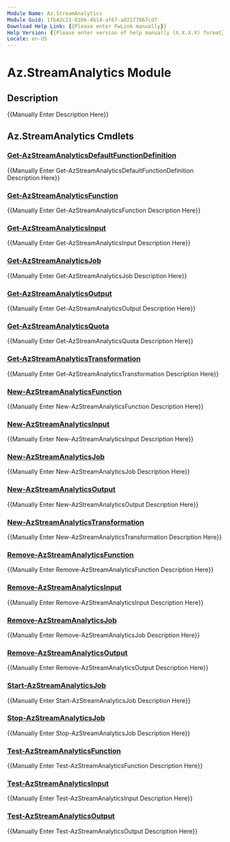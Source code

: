 ```yaml
---
Module Name: Az.StreamAnalytics
Module Guid: 1fb42c21-81b6-4b14-af67-ad21f7867cd7
Download Help Link: {{Please enter FwLink manually}}
Help Version: {{Please enter version of help manually (X.X.X.X) format}}
Locale: en-US
---
```


# Az.StreamAnalytics Module
## Description
{{Manually Enter Description Here}}

## Az.StreamAnalytics Cmdlets
### [Get-AzStreamAnalyticsDefaultFunctionDefinition](Get-AzStreamAnalyticsDefaultFunctionDefinition.md)
{{Manually Enter Get-AzStreamAnalyticsDefaultFunctionDefinition Description Here}}

### [Get-AzStreamAnalyticsFunction](Get-AzStreamAnalyticsFunction.md)
{{Manually Enter Get-AzStreamAnalyticsFunction Description Here}}

### [Get-AzStreamAnalyticsInput](Get-AzStreamAnalyticsInput.md)
{{Manually Enter Get-AzStreamAnalyticsInput Description Here}}

### [Get-AzStreamAnalyticsJob](Get-AzStreamAnalyticsJob.md)
{{Manually Enter Get-AzStreamAnalyticsJob Description Here}}

### [Get-AzStreamAnalyticsOutput](Get-AzStreamAnalyticsOutput.md)
{{Manually Enter Get-AzStreamAnalyticsOutput Description Here}}

### [Get-AzStreamAnalyticsQuota](Get-AzStreamAnalyticsQuota.md)
{{Manually Enter Get-AzStreamAnalyticsQuota Description Here}}

### [Get-AzStreamAnalyticsTransformation](Get-AzStreamAnalyticsTransformation.md)
{{Manually Enter Get-AzStreamAnalyticsTransformation Description Here}}

### [New-AzStreamAnalyticsFunction](New-AzStreamAnalyticsFunction.md)
{{Manually Enter New-AzStreamAnalyticsFunction Description Here}}

### [New-AzStreamAnalyticsInput](New-AzStreamAnalyticsInput.md)
{{Manually Enter New-AzStreamAnalyticsInput Description Here}}

### [New-AzStreamAnalyticsJob](New-AzStreamAnalyticsJob.md)
{{Manually Enter New-AzStreamAnalyticsJob Description Here}}

### [New-AzStreamAnalyticsOutput](New-AzStreamAnalyticsOutput.md)
{{Manually Enter New-AzStreamAnalyticsOutput Description Here}}

### [New-AzStreamAnalyticsTransformation](New-AzStreamAnalyticsTransformation.md)
{{Manually Enter New-AzStreamAnalyticsTransformation Description Here}}

### [Remove-AzStreamAnalyticsFunction](Remove-AzStreamAnalyticsFunction.md)
{{Manually Enter Remove-AzStreamAnalyticsFunction Description Here}}

### [Remove-AzStreamAnalyticsInput](Remove-AzStreamAnalyticsInput.md)
{{Manually Enter Remove-AzStreamAnalyticsInput Description Here}}

### [Remove-AzStreamAnalyticsJob](Remove-AzStreamAnalyticsJob.md)
{{Manually Enter Remove-AzStreamAnalyticsJob Description Here}}

### [Remove-AzStreamAnalyticsOutput](Remove-AzStreamAnalyticsOutput.md)
{{Manually Enter Remove-AzStreamAnalyticsOutput Description Here}}

### [Start-AzStreamAnalyticsJob](Start-AzStreamAnalyticsJob.md)
{{Manually Enter Start-AzStreamAnalyticsJob Description Here}}

### [Stop-AzStreamAnalyticsJob](Stop-AzStreamAnalyticsJob.md)
{{Manually Enter Stop-AzStreamAnalyticsJob Description Here}}

### [Test-AzStreamAnalyticsFunction](Test-AzStreamAnalyticsFunction.md)
{{Manually Enter Test-AzStreamAnalyticsFunction Description Here}}

### [Test-AzStreamAnalyticsInput](Test-AzStreamAnalyticsInput.md)
{{Manually Enter Test-AzStreamAnalyticsInput Description Here}}

### [Test-AzStreamAnalyticsOutput](Test-AzStreamAnalyticsOutput.md)
{{Manually Enter Test-AzStreamAnalyticsOutput Description Here}}

